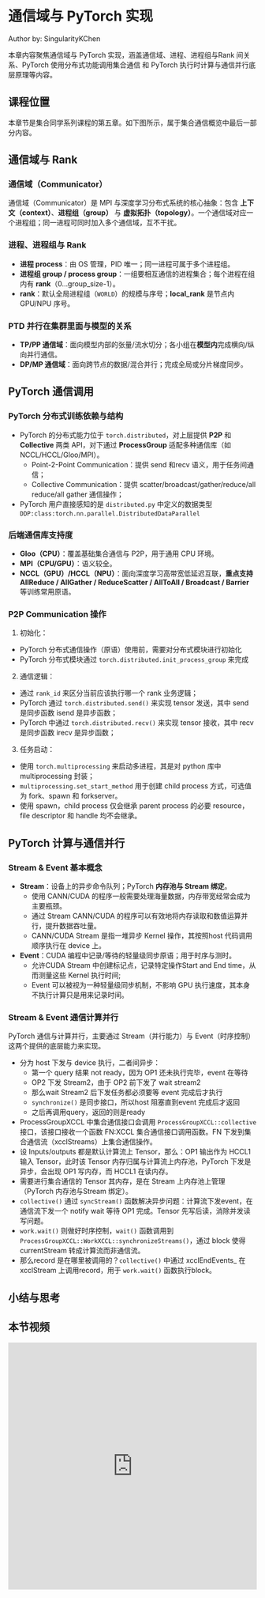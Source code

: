 <!--Copyright © ZOMI 适用于[License](https://github.com/Infrasys-AI/AIInfra)版权许可-->

# 通信域与 PyTorch 实现

Author by: SingularityKChen

本章内容聚焦通信域与 PyTorch 实现，涵盖通信域、进程、进程组与Rank 间关系、PyTorch 使用分布式功能调用集合通信 和 PyTorch 执行时计算与通信并行底层原理等内容。

## 课程位置

本章节是集合同学系列课程的第五章。如下图所示，属于集合通信概览中最后一部分内容。

## 通信域与 Rank

### 通信域（Communicator）

通信域（Communicator）是 MPI 与深度学习分布式系统的核心抽象：包含 **上下文（context）**、**进程组（group）** 与 **虚拟拓扑（topology）**。一个通信域对应一个进程组；同一进程可同时加入多个通信域，互不干扰。

### 进程、进程组与 Rank

- **进程 process**：由 OS 管理，PID 唯一；同一进程可属于多个进程组。
- **进程组 group / process group**：一组要相互通信的进程集合；每个进程在组内有 **rank**（0…group_size-1）。
- **rank**：默认全局进程组（`WORLD`）的规模与序号；**local_rank** 是节点内 GPU/NPU 序号。

### PTD 并行在集群里面与模型的关系

- **TP/PP 通信域**：面向模型内部的张量/流水切分；各小组在**模型内**完成横向/纵向并行通信。
- **DP/MP 通信域**：面向跨节点的数据/混合并行；完成全局或分片梯度同步。

## PyTorch 通信调用

### PyTorch 分布式训练依赖与结构

- PyTorch 的分布式能力位于 `torch.distributed`，对上层提供 **P2P** 和 **Collective** 两类 API，对下通过 **ProcessGroup** 适配多种通信库（如 NCCL/HCCL/Gloo/MPI）。
  - Point-2-Point Communication：提供 send 和recv 语义，用于任务间通信；
  - Collective Communication：提供 scatter/broadcast/gather/reduce/all reduce/all gather 通信操作；
- PyTorch 用户直接感知的是 `distributed.py` 中定义的数据类型 `DDP:class:torch.nn.parallel.DistributedDataParallel`

### 后端通信库支持度

- **Gloo（CPU）**：覆盖基础集合通信与 P2P，用于通用 CPU 环境。
- **MPI（CPU/GPU）**：语义较全。
- **NCCL（GPU）/HCCL（NPU）**：面向深度学习高带宽低延迟互联，**重点支持 AllReduce / AllGather / ReduceScatter / AllToAll / Broadcast / Barrier** 等训练常用原语。

### P2P Communication 操作

1. 初始化：
  - PyTorch 分布式通信操作（原语）使用前，需要对分布式模块进行初始化
  - PyTorch 分布式模块通过 `torch.distributed.init_process_group` 来完成
2. 通信逻辑：
  - 通过 `rank_id` 来区分当前应该执行哪一个 rank 业务逻辑；
  - PyTorch 通过 `torch.distributed.send()` 来实现 tensor 发送，其中 send 是同步函数 isend 是异步函数；
  - PyTorch 中通过 `torch.distributed.recv()` 来实现 tensor 接收，其中 recv 是同步函数 irecv 是异步函数；
3. 任务启动：
  - 使用 `torch.multiprocessing` 来启动多进程，其是对 python 库中 multiprocessing 封装；
  - `multiprocessing.set_start_method` 用于创建 child process 方式，可选值为 fork、spawn 和 forkserver。
  - 使用 spawn，child process 仅会继承 parent process 的必要 resource，file descriptor 和 handle 均不会继承。

## PyTorch 计算与通信并行

### Stream & Event 基本概念

- **Stream**：设备上的异步命令队列；PyTorch **内存池与 Stream 绑定**。
  - 使用 CANN/CUDA 的程序一般需要处理海量数据，内存带宽经常会成为主要瓶颈。
  - 通过 Stream CANN/CUDA 的程序可以有效地将内存读取和数值运算并行，提升数据吞吐量。
  - CANN/CUDA Stream 是指一堆异步 Kernel 操作，其按照host 代码调用顺序执行在 device 上。
- **Event**：CUDA 编程中记录/等待的轻量级同步原语；用于时序与测时。
  - 允许CUDA Stream 中创建标记点，记录特定操作Start and End time，从而测量这些 Kernel 执行时间;
  - Event 可以被视为一种轻量级同步机制，不影响 GPU 执行速度，其本身不执行计算只是用来记录时间。

### Stream & Event 通信计算并行

PyTorch 通信与计算并行，主要通过 Stream（并行能力）与 Event（时序控制）这两个提供的底层能力来实现。
- 分为 host 下发与 device 执行，二者间异步：
  - 第一个 query 结果 not ready，因为 OP1 还未执行完毕，event 在等待
  - OP2 下发 Stream2，由于 OP2 前下发了 wait stream2
  - 那么wait Stream2 后下发任务都必须要等 event 完成后才执行
  - `synchronize()` 是同步接口，所以host 阻塞直到event 完成后才返回
  - 之后再调用query，返回的则是ready
- ProcessGroupXCCL 中集合通信接口会调用 `ProcessGroupXCCL::collective` 接口，该接口接收一个函数 FN:XCCL 集合通信接口调用函数。FN 下发到集合通信流（xcclStreams）上集合通信操作。
- 设 Inputs/outputs 都是默认计算流上 Tensor，那么：OP1 输出作为 HCCL1 输入 Tensor，此时该 Tensor 内存归属与计算流上内存池，PyTorch 下发是异步，会出现 OP1 写内存，而 HCCL1 在读内存。
- 需要进行集合通信的 Tensor 其内存，是在 Stream 上内存池上管理（PyTorch 内存池与Stream 绑定）。
- `collective()` 通过 `syncStream()` 函数解决异步问题：计算流下发event，在通信流下发一个 notify wait 等待 OP1 完成。Tensor 先写后读，消除并发读写问题。
- `work.wait()` 则做好时序控制，`wait()` 函数调用到 `ProcessGroupXCCL::WorkXCCL::synchronizeStreams()`，通过 block 使得 currentStream 转成计算流而非通信流。
- 那么record 是在哪里被调用的？`collective()` 中通过 xcclEndEvents_ 在xcclStream 上调用record，用于 `work.wait()` 函数执行block。

## 小结与思考

## 本节视频

<html>
<iframe src="https://player.bilibili.com/player.html?aid=1155715743&bvid=BV1VZ421g7jY&cid=1582802300&page=1&as_wide=1&high_quality=1&danmaku=0&autoplay=0" width="100%" height="500" scrolling="no" border="0" frameborder="no" framespacing="0" allowfullscreen="true"></iframe>
</html>